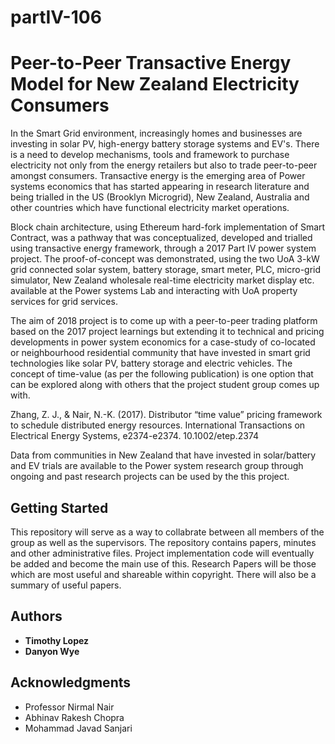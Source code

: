 # partIV-106
# Peer-to-Peer Transactive Energy Model for New Zealand Electricity Consumers

In the Smart Grid environment, increasingly homes and businesses are investing in solar PV, high-energy battery storage systems and EV's.   There is a need to develop mechanisms, tools and framework to purchase electricity not only from the energy retailers but also to trade peer-to-peer amongst consumers. Transactive energy is the emerging area of Power systems economics that has started appearing in research literature and being trialled in the US (Brooklyn Microgrid),  New Zealand, Australia and other countries which  have functional electricity market operations. 

Block chain  architecture, using Ethereum hard-fork implementation of Smart Contract,  was a pathway that  was conceptualized, developed and trialled using transactive energy framework, through a 2017 Part IV power system project.  The proof-of-concept was demonstrated, using the two UoA 3-kW grid connected solar system, battery storage, smart meter, PLC, micro-grid simulator, New Zealand wholesale real-time electricity market display etc. available at the Power systems Lab and interacting with UoA property services for grid services.

The aim of 2018 project is to come up with a peer-to-peer trading platform based on the 2017 project learnings but extending it to technical and pricing developments in power system economics for a case-study of co-located or neighbourhood residential community that have invested in smart grid technologies like solar PV, battery storage and electric vehicles.  The concept of time-value (as per the following publication) is one option that can be explored along with others that the project student group comes up with.

Zhang, Z. J., & Nair, N.-K. (2017). Distributor “time value” pricing framework to schedule distributed energy resources. International Transactions on Electrical Energy Systems, e2374-e2374. 10.1002/etep.2374


Data from communities in New Zealand that have invested in solar/battery and EV trials are available to the Power system research group through ongoing and past research projects can be used by the this project.

## Getting Started
This repository will serve as a way to collabrate between all members of the group as well as the supervisors. The repository contains papers, minutes and other administrative files. Project implementation code will eventually be added and become the main use of this. Research Papers will be those which are most useful and shareable within copyright. There will also be a summary of useful papers.


## Authors

* **Timothy Lopez**
* **Danyon Wye**


## Acknowledgments

* Professor Nirmal Nair
* Abhinav Rakesh Chopra
* Mohammad Javad Sanjari 
